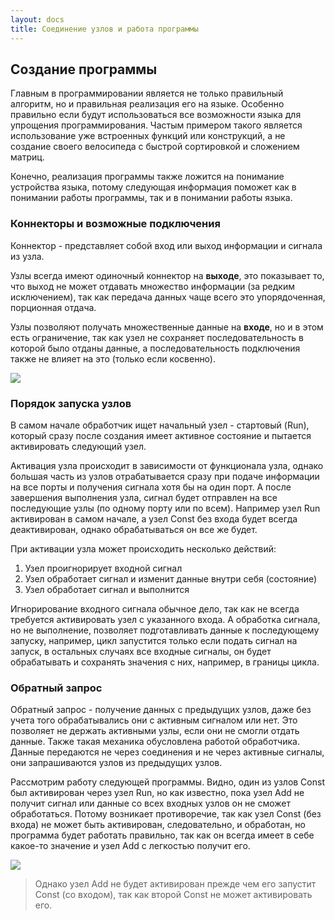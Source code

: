 ```yaml
---
layout: docs
title: Соединение узлов и работа программы
---
```

## Создание программы

Главным в программировании является не только правильный алгоритм, но и правильная реализация его на языке.
Особенно правильно если будут использоваться все возможности языка для упрощения программирования. Частым 
примером такого является использование уже встроенных функций или конструкций, а не создание своего велосипеда 
с быстрой сортировкой и сложением матриц.

Конечно, реализация программы также ложится на понимание устройства языка, потому следующая информация поможет как
в понимании работы программы, так и в понимании работы языка.

### Коннекторы и возможные подключения <a id="connectors"></a>

Коннектор - представляет собой вход или выход информации и сигнала из узла. 

Узлы всегда имеют одиночный коннектор на **выходе**, это показывает то, что выход не может отдавать 
множество информации (за редким исключением), так как передача
данных чаще всего это упорядоченная, порционная отдача.

Узлы позволяют получать множественные данные на **входе**, но и в этом есть ограничение, так как узел не сохраняет 
последовательность в которой было отданы данные, а последовательность подключения также не влияет на это (только если косвенно).

<img src="{{site.baseurl}}/resources/docs/program-construction/01_connectors.png"/>

### Порядок запуска узлов <a id="running"></a>

В самом начале обработчик ищет начальный узел - стартовый (Run), который сразу после создания имеет активное состояние 
и пытается активировать следующий узел. 

Активация узла происходит в зависимости от функционала узла, однако большая часть из узлов отрабатывается сразу при 
подаче информации на все порты и получения сигнала хотя бы на один порт. А после завершения выполнения узла, сигнал будет отправлен
на все последующие узлы (по одному порту или по всем). Например узел Run активирован в самом начале, а узел Const без входа
будет всегда деактивирован, однако обрабатываться он все же будет.

При активации узла может происходить несколько действий:

1. Узел проигнорирует входной сигнал
2. Узел обработает сигнал и изменит данные внутри себя (состояние)
3. Узел обработает сигнал и выполнится

Игнорирование входного сигнала обычное дело, так как не всегда требуется активировать узел с указанного входа. 
А обработка сигнала, но не выполнение, позволяет подготавливать данные к последующему запуску,
например, цикл запустится только если подать сигнал на запуск, в остальных случаях все входные сигналы, он будет
обрабатывать и сохранять значения с них, например, в границы цикла. 

### Обратный запрос <a id="callback"></a>

Обратный запрос - получение данных с предыдущих узлов, даже без учета того обрабатывались они с активным сигналом или нет.
Это позволяет не держать активными узлы, если они не смогли отдать данные. Также такая механика обусловлена работой обработчика.
Данные передаются не через соединения и не через активные сигналы, они запрашиваются узлов из предыдущих узлов.

Рассмотрим работу следующей программы. Видно, один из узлов Const был активирован через узел Run, но как известно, пока
узел Add не получит сигнал или данные со всех входных узлов он не сможет обработаться. Потому возникает противоречие, так как
узел Const (без входа) не может быть активирован, следовательно, и обработан, но программа будет работать правильно, так как он 
всегда имеет в себе какое-то значение и узел Add с легкостью получит его. 

<img src="{{site.baseurl}}/resources/docs/program-construction/02_callback.png"/>

> Однако узел Add не будет активирован прежде чем его запустит Const (со входом), так как второй Const не может активировать его.

[index]: {{site.baseurl}}/index
[tutorials]: {{site.baseurl}}/tutorials#content
[docs]: {{site.baseurl}}/docs#content
[drawio]: https://app.diagrams.net/?splash=0&libs=0&clibs=Uhttps://raw.githubusercontent.com/octo-gone/sync-execution/master/resources/base.drawio;Uhttps://raw.githubusercontent.com/octo-gone/sync-execution/master/resources/structure.drawio
[replit]: https://repl.it/github/octo-gone/sync-execution
